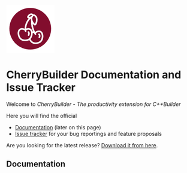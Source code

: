 
![abc](img/cherrybuilder_128.png)
# CherryBuilder Documentation and Issue Tracker

Welcome to *CherryBuilder - The productivity extension for C++Builder*

Here you will find the official
- [Documentation](#Documentation) (later on this page) 
- [Issue tracker](https://github.com/FlKo/CherryBuilder-Doc/issues) for your bug reportings and feature proposals

Are you looking for the latest release? [Download it from here](#Download).


## Documentation